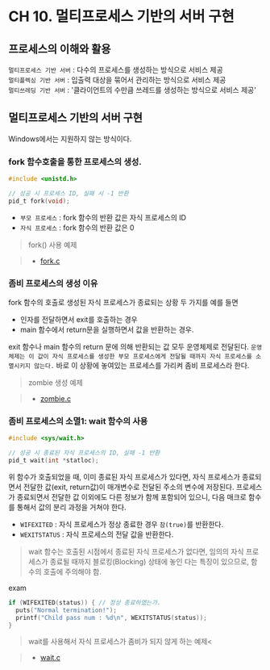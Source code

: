 # CH 10\. 멀티프로세스 기반의 서버 구현

## 프로세스의 이해와 활용

`멀티프로세스 기반 서버` : 다수의 프로세스를 생성하는 방식으로 서비스 제공<br>
`멀티플렉싱 기반 서버` : 입출력 대상을 묶어서 관리하는 방식으로 서비스 제공<br>
`멀티쓰레딩 기반 서버` : '클라이언트의 수만큼 쓰레드를 생성하는 방식으로 서비스 제공'

## 멀티프로세스 기반의 서버 구현

Windows에서는 지원하지 않는 방식이다.

### fork 함수호출을 통한 프로세스의 생성.

```c
#include <unistd.h>

// 성공 시 프로세스 ID, 실패 시 -1 반환
pid_t fork(void);
```

- `부모 프로세스` : fork 함수의 반환 값은 자식 프로세스의 ID
- `자식 프로세스` : fork 함수의 반환 값은 0

> fork() 사용 예제<br>

> - [fork.c](./)

### 좀비 프로세스의 생성 이유

fork 함수의 호출로 생성된 자식 프로세스가 종료되는 상황 두 가지를 예를 들면

- 인자를 전달하면서 exit를 호출하는 경우
- main 함수에서 return문을 실행하면서 값을 반환하는 경우.

exit 함수나 main 함수의 return 문에 의해 반환되는 값 모두 운영체제로 전달된다. `운영체제는 이 값이 자식 프로세스를 생성한 부모 프로세스에게 전달될 때까지 자식 프로세스를 소멸시키지 않는다.` 바로 이 상황에 놓여있는 프로세스를 가리켜 좀비 프로세스라 한다.

> zombie 생성 예제

> - [zombie.c](./)

### 좀비 프로세스의 소멸1: wait 함수의 사용

```c
#include <sys/wait.h>

// 성공 시 종료된 자식 프로세스의 ID, 실패 -1 반환
pid_t wait(int *statloc);
```

위 함수가 호출되었을 때, 이미 종료된 자식 프로세스가 있다면, 자식 프로세스가 종료되면서 전달한 값(exit, return값)이 매개변수로 전달된 주소의 변수에 저장된다. 프로세스가 종료되면서 전달한 값 이외에도 다른 정보가 함께 포함되어 있으니, 다음 매크로 함수를 통해서 값의 분리 과정을 거쳐야 한다.

- `WIFEXITED` : 자식 프로세스가 정상 종료한 경우 `참(true)`를 반환한다.
- `WEXITSTATUS` : 자식 프로세스의 전달 값을 반환한다.

> wait 함수는 호출된 시점에서 종료된 자식 프로세스가 없다면, 임의의 자식 프로세스가 종료될 때까지 블로킹(Blocking) 상태에 놓인 다는 특징이 있으므로, 함수의 호출에 주의해야 함.

exam

```c
if (WIFEXITED(status)) { // 정상 종료하였는가.
  puts("Normal termination!");
  printf("Child pass num : %d\n", WEXITSTATUS(status));
}
```

> wait를 사용해서 자식 프로세스가 좀비가 되지 않게 하는 예제<<br>

> - [wait.c](./)
